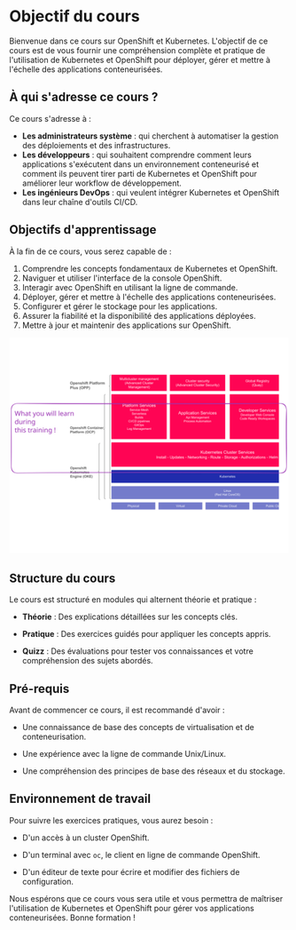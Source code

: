 # Objectif du cours

Bienvenue dans ce cours sur OpenShift et Kubernetes. L'objectif de ce cours est de vous fournir une compréhension complète et pratique de l'utilisation de Kubernetes et OpenShift pour déployer, gérer et mettre à l'échelle des applications conteneurisées.

## À qui s'adresse ce cours ?

Ce cours s'adresse à :
* **Les administrateurs système** : qui cherchent à automatiser la gestion des déploiements et des infrastructures.
* **Les développeurs** : qui souhaitent comprendre comment leurs applications s'exécutent dans un environnement conteneurisé et comment ils peuvent tirer parti de Kubernetes et OpenShift pour améliorer leur workflow de développement.
* **Les ingénieurs DevOps** : qui veulent intégrer Kubernetes et OpenShift dans leur chaîne d'outils CI/CD.

## Objectifs d'apprentissage

À la fin de ce cours, vous serez capable de :
1. Comprendre les concepts fondamentaux de Kubernetes et OpenShift.
2. Naviguer et utiliser l'interface de la console OpenShift.
3. Interagir avec OpenShift en utilisant la ligne de commande.
4. Déployer, gérer et mettre à l'échelle des applications conteneurisées.
5. Configurer et gérer le stockage pour les applications.
6. Assurer la fiabilité et la disponibilité des applications déployées.
7. Mettre à jour et maintenir des applications sur OpenShift.

![container stack](./images/learn.svg)

## Structure du cours

Le cours est structuré en modules qui alternent théorie et pratique :

* **Théorie** : Des explications détaillées sur les concepts clés.

* **Pratique** : Des exercices guidés pour appliquer les concepts appris.

* **Quizz** : Des évaluations pour tester vos connaissances et votre compréhension des sujets abordés.

## Pré-requis

Avant de commencer ce cours, il est recommandé d'avoir :

* Une connaissance de base des concepts de virtualisation et de conteneurisation.

* Une expérience avec la ligne de commande Unix/Linux.

* Une compréhension des principes de base des réseaux et du stockage.

## Environnement de travail

Pour suivre les exercices pratiques, vous aurez besoin :

* D'un accès à un cluster OpenShift.

* D'un terminal avec `oc`, le client en ligne de commande OpenShift.

* D'un éditeur de texte pour écrire et modifier des fichiers de configuration.

Nous espérons que ce cours vous sera utile et vous permettra de maîtriser l'utilisation de Kubernetes et OpenShift pour gérer vos applications conteneurisées. Bonne formation !
